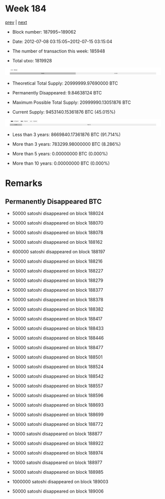 # Week 184

[prev](week0183.md) | [next](week0185.md)

- Block number: 187995~189062

- Date: 2012-07-08 03:15:05~2012-07-15 03:15:04

- The number of transaction this week: 185948

- Total utxo: 1819928

![](../images/mined_week0184.png)

- Theoretical Total Supply: 20999999.97690000 BTC

- Permanently Disappeared: 9.84638124 BTC

- Maximum Possible Total Supply: 20999990.13051876 BTC

- Current Supply: 9453140.15361876 BTC (45.015%)

![](../images/year_week0184.png)


- Less than 3 years: 8669840.17361876 BTC (91.714%)

- More than 3 years: 783299.98000000 BTC (8.286%)

- More than 5 years: 0.00000000 BTC (0.000%)

- More than 10 years: 0.00000000 BTC (0.000%)

# Remarks

## Permanently Disappeared BTC

- 50000 satoshi disappeared on block 188024

- 50000 satoshi disappeared on block 188070

- 50000 satoshi disappeared on block 188078

- 50000 satoshi disappeared on block 188162

- 600000 satoshi disappeared on block 188197

- 50000 satoshi disappeared on block 188216

- 50000 satoshi disappeared on block 188227

- 50000 satoshi disappeared on block 188279

- 50000 satoshi disappeared on block 188377

- 50000 satoshi disappeared on block 188378

- 50000 satoshi disappeared on block 188382

- 50000 satoshi disappeared on block 188417

- 50000 satoshi disappeared on block 188433

- 50000 satoshi disappeared on block 188446

- 50000 satoshi disappeared on block 188477

- 50000 satoshi disappeared on block 188501

- 50000 satoshi disappeared on block 188524

- 50000 satoshi disappeared on block 188542

- 50000 satoshi disappeared on block 188557

- 50000 satoshi disappeared on block 188596

- 50000 satoshi disappeared on block 188693

- 50000 satoshi disappeared on block 188699

- 50000 satoshi disappeared on block 188772

- 10000 satoshi disappeared on block 188877

- 50000 satoshi disappeared on block 188922

- 50000 satoshi disappeared on block 188974

- 10000 satoshi disappeared on block 188977

- 50000 satoshi disappeared on block 188985

- 1000000 satoshi disappeared on block 189003

- 50000 satoshi disappeared on block 189006

